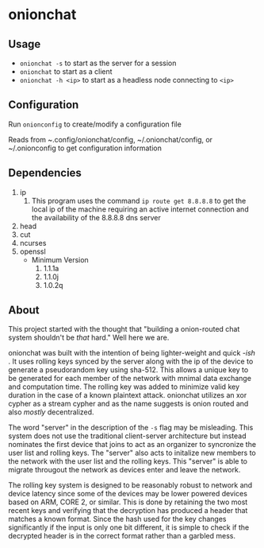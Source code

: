 # onionchat
## Usage
* ```onionchat -s``` to start as the server for a session
* ```onionchat``` to start as a client
* ```onionchat -h <ip>``` to start as a headless node connecting to ```<ip>```
## Configuration
Run ```onionconfig``` to create/modify a configuration file

Reads from ~.config/onionchat/config, ~/.onionchat/config, or ~/.onionconfig to get configuration information
## Dependencies
1. ip
    1. This program uses the command ```ip route get 8.8.8.8``` to get the local ip of the machine requiring an active internet connection and the availability of the 8.8.8.8 dns server
1. head
1. cut
1. ncurses
1. openssl
    * Minimum Version
        1. 1.1.1a
        1. 1.1.0j
        1. 1.0.2q
## About
This project started with the thought that "building a onion-routed chat system shouldn't be *that* hard." Well here we are.

onionchat was built with the intention of being lighter-weight and quick
*-ish* . It uses rolling keys synced by the server along with the ip of the device to generate
a pseudorandom key using sha-512. This allows a unique key to be generated for each member of the network with mnimal data exchange and computation time. The rolling
key was added to minimize valid key duration in the case of a known plaintext attack. onionchat utilizes an xor cypher as a stream cypher and as the name suggests is
onion routed and also *mostly* decentralized.

The word "server" in the description of the ```-s``` flag may be misleading. This system does not use the traditional client-server architecture but instead nominates
the first device that joins to act as an organizer to syncronize the user list and rolling keys. The "server" also acts to initalize new members to the network with the
user list and the rolling keys. This "server" is able to migrate througout the network as devices enter and leave the network.

The rolling key system is designed to be reasonably robust to network and device latency since some of the devices may be lower powered devices based on ARM, CORE 2, or
similar. This is done by retaining the two most recent keys and verifying that the decryption has produced a header that matches a known format. Since the hash used for
the key changes significantly if the input is only one bit different, it is simple to check if the decrypted header is in the correct format rather than a garbled mess.

